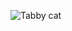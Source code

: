 ![Tabby cat](https://upload.wikimedia.org/wikipedia/commons/thumb/1/14/Gray_Tabby_Cat.jpg/720px-Gray_Tabby_Cat.jpg)
